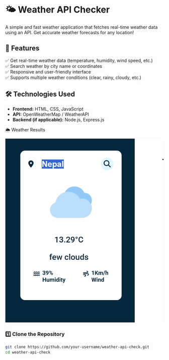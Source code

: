 # 🌤️ Weather API Checker  

A simple and fast weather application that fetches real-time weather data using an API. Get accurate weather forecasts for any location!  

## 🚀 Features  
✅ Get real-time weather data (temperature, humidity, wind speed, etc.)  
✅ Search weather by city name or coordinates  
✅ Responsive and user-friendly interface  
✅ Supports multiple weather conditions (clear, rainy, cloudy, etc.)  

## 🛠 Technologies Used  
- **Frontend:** HTML, CSS, JavaScript  
- **API:** OpenWeatherMap / WeatherAPI
- **Backend (if applicable):** Node.js, Express.js  

🌦️ Weather Results

![scrennshot](image.png)

### 1️⃣ Clone the Repository  
```sh
git clone https://github.com/your-username/weather-api-check.git
cd weather-api-check
